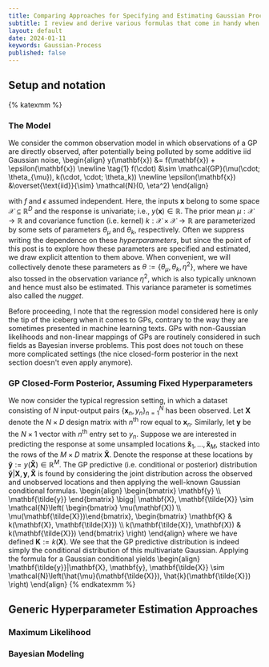 ```yaml
---
title: Comparing Approaches for Specifying and Estimating Gaussian Process Parameters
subtitle: I review and derive various formulas that come in handy when sequentially adding data to a Gaussian process model.
layout: default
date: 2024-01-11
keywords: Gaussian-Process
published: false
---
```



## Setup and notation
{% katexmm %}

### The Model
We consider the common observation model in which observations of a GP are
directly observed, after potentially being polluted by some additive iid
Gaussian noise,
\begin{align}
y(\mathbf{x}) &= f(\mathbf{x}) + \epsilon(\mathbf{x}) \newline \tag{1}
f(\cdot) &\sim \mathcal{GP}(\mu(\cdot; \theta\_{\mu}), k(\cdot, \cdot; \theta_k)) \newline
\epsilon(\mathbf{x}) &\overset{\text{iid}}{\sim} \mathcal{N}(0, \eta^2)
\end{align}

with $f$ and $\epsilon$ assumed independent. Here, the inputs $\mathbf{x}$ belong
to some space $\mathcal{X} \subseteq \mathbb{R}^D$ and the response is
univariate; i.e., $y(\mathbf{x}) \in \mathbb{R}$. The prior mean
$\mu: \mathcal{X} \to \mathbb{R}$ and covariance function (i.e. kernel)
$k: \mathcal{X} \times \mathcal{X} \to \mathbb{R}$ are parameterized by
some sets of parameters $\theta_{\mu}$ and $\theta_k$, respectively. Often
we suppress writing the dependence on these *hyperparameters*, but since the
point of this post is to explore how these parameters are specified and estimated,
we draw explicit attention to them above. When convenient, we will collectively
denote these parameters as $\theta := \{\theta_{\mu}, \theta_k, \eta^2 \}$,
where we have also tossed in the observation variance $\eta^2$, which is also
typically unknown and hence must also be estimated. This variance parameter is
sometimes also called the *nugget*.

Before proceeding, I note that the regression
model considered here is only the tip of the iceberg when it comes to GPs,
contrary to the way they are sometimes presented in machine learning texts.
GPs with non-Gaussian likelihoods and non-linear mappings of GPs are routinely
considered in such fields as Bayesian inverse problems. This post does not
touch on these more complicated settings (the nice closed-form posterior in
the next section doesn't even apply anymore).

### GP Closed-Form Posterior, Assuming Fixed Hyperparameters
We now consider the typical regression setting, in which a dataset consisting
of $N$ input-output pairs $\{\mathbf{x}_n, y_n\}_{n=1}^{N}$ has been observed.
Let $\mathbf{X}$ denote the $N \times D$ design matrix with $n^{\text{th}}$ row
equal to $\mathbf{x}_n$. Similarly, let $\mathbf{y}$ be the $N \times 1$ vector
with $n^{\text{th}}$ entry set to $y_n$. Suppose we are interested in predicting
the response at some unsampled locations
$\mathbf{\tilde{x}}_1, \dots, \mathbf{\tilde{x}}_M$, stacked into the rows of
the $M \times D$ matrix $\mathbf{\tilde{X}}$. Denote the response at these
locations by $\mathbf{\tilde{y}} := y(\mathbf{\tilde{X}}) \in \mathbb{R}^M$.
The GP predictive (i.e. conditional or posterior) distribution
$\mathbf{\tilde{y}}|\mathbf{X}, \mathbf{y}, \mathbf{\tilde{X}}$ is found by
considering the joint distribution across the observed and unobserved locations
and then applying the well-known Gaussian conditional formulas.
\begin{align}
\begin{bmatrix} \mathbf{y} \\\ \mathbf{\tilde{y}} \end{bmatrix} \bigg|
\mathbf{X}, \mathbf{\tilde{X}}
\sim \mathcal{N}\left(
\begin{bmatrix} \mu(\mathbf{X}) \\\ \mu(\mathbf{\tilde{X}})\end{bmatrix},
\begin{bmatrix} \mathbf{K} & k(\mathbf{X}, \mathbf{\tilde{X}})
\\\ k(\mathbf{\tilde{X}}, \mathbf{X}) & k(\mathbf{\tilde{X}}) \end{bmatrix}
\right)
\end{align}
where we have defined $\mathbf{K} := k(\mathbf{X})$. We see that the GP
predictive distribution is indeed simply the conditional distribution of this
multivariate Gaussian. Applying the formula for a Gaussian conditional yields
\begin{align}
\mathbf{\tilde{y}}|\mathbf{X}, \mathbf{y}, \mathbf{\tilde{X}}
\sim \mathcal{N}\left(\hat{\mu}(\mathbf{\tilde{X}}), \hat{k}(\mathbf{\tilde{X}}) \right)
\end{align}
{% endkatexmm %}

## Generic Hyperparameter Estimation Approaches
### Maximum Likelihood
### Bayesian Modeling
